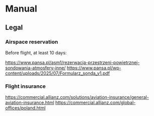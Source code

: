 # Manual

## Legal

### Airspace reservation
Before flight, at least 10 days:

https://www.pansa.pl/asm1/rezerwacja-przestrzeni-powietrznej-sondowania-atmosfery-inne/
https://www.pansa.pl/wp-content/uploads/2025/07/Formularz_sonda_v1.pdf

### Flight insurance

https://commercial.allianz.com/solutions/aviation-insurance/general-aviation-insurance.html
https://commercial.allianz.com/global-offices/poland.html
